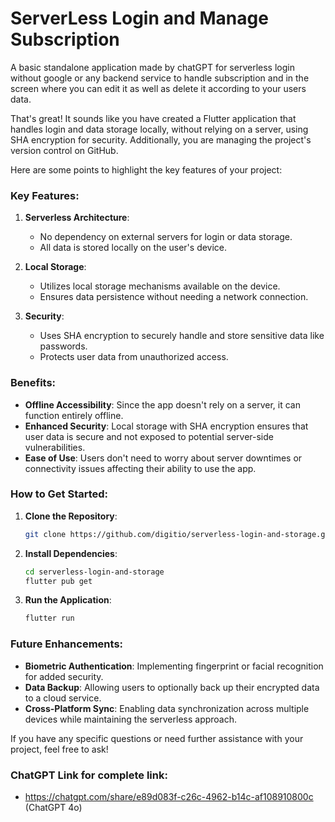 # ServerLess Login and Manage Subscription

A basic standalone application made by chatGPT for serverless login without google or any backend 
service to handle subscription and in the screen where you can edit it as well as delete it 
according to your users data.

That's great! It sounds like you have created a Flutter application that handles login and data storage locally, without relying on a server, using SHA encryption for security. Additionally, you are managing the project's version control on GitHub.

Here are some points to highlight the key features of your project:

### Key Features:
1. **Serverless Architecture**:
    - No dependency on external servers for login or data storage.
    - All data is stored locally on the user's device.

2. **Local Storage**:
    - Utilizes local storage mechanisms available on the device.
    - Ensures data persistence without needing a network connection.

3. **Security**:
    - Uses SHA encryption to securely handle and store sensitive data like passwords.
    - Protects user data from unauthorized access.

### Benefits:
- **Offline Accessibility**: Since the app doesn't rely on a server, it can function entirely offline.
- **Enhanced Security**: Local storage with SHA encryption ensures that user data is secure and not exposed to potential server-side vulnerabilities.
- **Ease of Use**: Users don't need to worry about server downtimes or connectivity issues affecting their ability to use the app.

### How to Get Started:
1. **Clone the Repository**:
   ```bash
   git clone https://github.com/digitio/serverless-login-and-storage.git
   ```

2. **Install Dependencies**:
   ```bash
   cd serverless-login-and-storage
   flutter pub get
   ```

3. **Run the Application**:
   ```bash
   flutter run
   ```

### Future Enhancements:
- **Biometric Authentication**: Implementing fingerprint or facial recognition for added security.
- **Data Backup**: Allowing users to optionally back up their encrypted data to a cloud service.
- **Cross-Platform Sync**: Enabling data synchronization across multiple devices while maintaining the serverless approach.

If you have any specific questions or need further assistance with your project, feel free to ask!


### ChatGPT Link for complete link:
- https://chatgpt.com/share/e89d083f-c26c-4962-b14c-af108910800c (ChatGPT 4o)